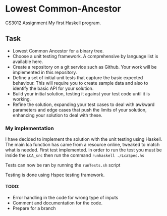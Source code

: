 # Lowest Common-Ancestor
CS3012 Assignment
My first Haskell program.

## Task
* Lowest Common Ancestor for a binary tree.
* Choose a unit testing framework. A comprehensive by language list is available here.
* Create a repository on a git service such as Github. Your work will be implemented in this repository.
* Define a set of initial unit tests that capture the basic expected behaviour. This will require you to create sample data and also to identify the basic API for your solution.
* Build your initial solution, testing it against your test code until it is working.
* Refine the solution, expanding your test cases to deal with awkward parameters and edge cases that push the limits of your solution, enhancing your solution to deal with these.

### My implementation
I have decided to implement the solution with the unit testing using Haskell.
The main lca function has came from a resource online, tweaked to match what is needed.
First test implemented.
in order to run the test you must be inside the `LCA_src` then run the command `runhaskell ./LcaSpec.hs`

Tests can now be ran by running the `runTests.sh` script

Testing is done using Hspec testing framework.

#### TODO:   
* Error handling in the code for wrong type of inputs
* Comment and documentation for the code.
* Prepare for a branch

